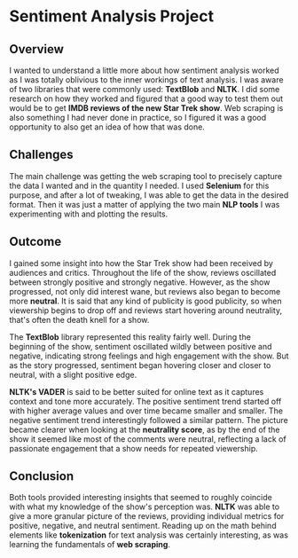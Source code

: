 # Sentiment Analysis Project

## Overview
I wanted to understand a little more about how sentiment analysis worked as I was totally oblivious to the inner workings of text analysis. I was aware of two libraries that were commonly used: **TextBlob** and **NLTK**. I did some research on how they worked and figured that a good way to test them out would be to get **IMDB reviews of the new Star Trek show**. Web scraping is also something I had never done in practice, so I figured it was a good opportunity to also get an idea of how that was done.

## Challenges
The main challenge was getting the web scraping tool to precisely capture the data I wanted and in the quantity I needed. I used **Selenium** for this purpose, and after a lot of tweaking, I was able to get the data in the desired format. Then it was just a matter of applying the two main **NLP tools** I was experimenting with and plotting the results.

## Outcome
I gained some insight into how the Star Trek show had been received by audiences and critics. Throughout the life of the show, reviews oscillated between strongly positive and strongly negative. However, as the show progressed, not only did interest wane, but reviews also began to become more **neutral**. It is said that any kind of publicity is good publicity, so when viewership begins to drop off and reviews start hovering around neutrality, that's often the death knell for a show.

The **TextBlob** library represented this reality fairly well. During the beginning of the show, sentiment oscillated wildly between positive and negative, indicating strong feelings and high engagement with the show. But as the story progressed, sentiment began hovering closer and closer to neutral, with a slight positive edge.

**NLTK's VADER** is said to be better suited for online text as it captures context and tone more accurately. The positive sentiment trend started off with higher average values and over time became smaller and smaller. The negative sentiment trend interestingly followed a similar pattern. The picture became clearer when looking at the **neutrality score**, as by the end of the show it seemed like most of the comments were neutral, reflecting a lack of passionate engagement that a show needs for repeated viewership.

## Conclusion
Both tools provided interesting insights that seemed to roughly coincide with what my knowledge of the show's perception was. **NLTK** was able to give a more granular picture of the reviews, providing individual metrics for positive, negative, and neutral sentiment. Reading up on the math behind elements like **tokenization** for text analysis was certainly interesting, as was learning the fundamentals of **web scraping**.
